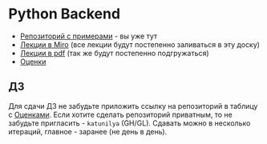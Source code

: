 # Python Backend

- [Репозиторий с примерами](https://github.com/katunilya/hse-python-backend) -
  вы уже тут
- [Лекции в
Miro](https://miro.com/app/board/uXjVKkM4JvE=/?share_link_id=92562179702) (все
лекции будут постепенно заливаться в эту доску)
- [Лекции в
  pdf](https://drive.google.com/drive/folders/1m1Qmgz5ncP1LWLmuhcZgBQBY730qKxb4?usp=sharing)
  (так же будут постепенно подгружаться)
- [Оценки](https://docs.google.com/spreadsheets/d/1BeY-p-UYCfBX-KBN50pxWOykYKlTydoPF4lIXlVHZvs/edit?usp=sharing)

## ДЗ

Для сдачи ДЗ не забудьте приложить ссылку на репозиторий в таблицу с
[Оценками](https://docs.google.com/spreadsheets/d/1BeY-p-UYCfBX-KBN50pxWOykYKlTydoPF4lIXlVHZvs/edit?usp=sharing).
Если хотите сделать репозиторий приватным, то не забудьте пригласить - `katunilya` (GH/GL).
Сдавать можно в несколько итераций, главное - заранее (не
день в день).
